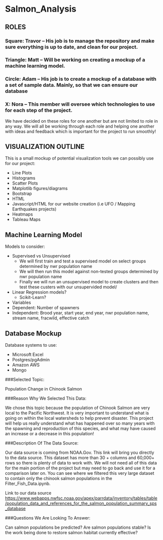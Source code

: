# Salmon_Analysis
## ROLES
### Square: Travor – His job is to manage the repository and make sure everything is up to date, and clean for our project.
### Triangle: Matt – Will be working on creating a mockup of a machine learning model.
### Circle: Adam – His job is to create a mockup of a database with a set of sample data. Mainly, so that we can ensure our database
### X: Nora – This member will oversee which technologies to use for each step of the project.

We have decided on these roles for one another but are not limited to role in any way. We will all be working through each role and helping one another with ideas and feedback which is important for the project to run smoothly!

## VISUALIZATION OUTLINE

This is a small mockup of potential visualization tools we can possibly use for our project:

-	Line Plots
-	Histograms
-	Scatter Plots
-	Matplotlib figures/diagrams
-	Bootstrap
-	HTML
-	Javascript/HTML for our website creation (i.e UFO / Mapping Earthquakes projects)
-	Heatmaps
-	Tableau Maps

## Machine Learning Model

Models to consider:

- Supervised vs Unsupervised
	- We will first train and test a supervised model on select groups determined by nwr population name
	- We will then run this model against non-tested groups determined by nwr population name
	- Finally we will run an unsupervised model to create clusters and then test these custers with our unsupervided model/
- Linear Regression models?
  - Scikit-Learn?  
- Variables
- Dependent: Number of spawners
- Independent: Brood year, start year, end year, nwr population name, stream name, fracwild, effective catch


## Database Mockup
Database systems to use:

- Microsoft Excel
- Postgres/pgAdmin
- Amazon AWS
- Mongo


###Selected Topic: 

Population Change in Chinook Salmon

###Reason Why We Selected This Data:

We chose this topic because the population of Chinook Salmon are very local to the Pacific Northwest. It is very important to understand what is going on within the local watersheds to help prevent disaster. This project will help us really understand what has happened over so many years with the spawning and reproduction of this species, and what may have caused an increase or a decrease in this population!


###Description Of The Data Source: 

Our data source is coming from NOAA.Gov. This link will bring you directly to the data source. This dataset has more than 30 + columns and 60,000+ rows so there is plenty of data to work with. We will not need all of this data for the main portion of the project but may need to go back and use it for a comparison later on. You can see where we filtered this very large dataset to contain only the chinook salmon populations in the Filter_Fish_Data.ipynb. 

Link to our data source https://www.webapps.nwfsc.noaa.gov/apex/parrdata/inventory/tables/table/population_data_and_references_for_the_salmon_population_summary_sps_database 

###Questions We Are Looking To Answer: 

Can salmon populations be predicted? Are salmon populations stable? Is the work being done to restore salmon habitat currently effective?

